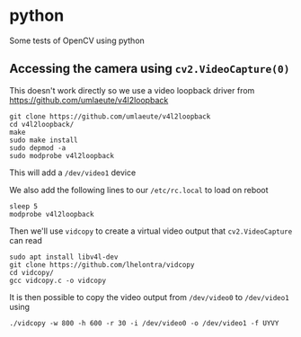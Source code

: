 # python

Some tests of OpenCV using python

## Accessing the camera using `cv2.VideoCapture(0)`

This doesn't work directly so we use a video loopback driver from https://github.com/umlaeute/v4l2loopback

```
git clone https://github.com/umlaeute/v4l2loopback
cd v4l2loopback/
make
sudo make install
sudo depmod -a
sudo modprobe v4l2loopback
```

This will add a `/dev/video1` device

We also add the following lines to our `/etc/rc.local` to load on reboot

```
sleep 5
modprobe v4l2loopback
```

Then we'll use `vidcopy` to create a virtual video output that `cv2.VideoCapture` can read

```
sudo apt install libv4l-dev
git clone https://github.com/lhelontra/vidcopy
cd vidcopy/
gcc vidcopy.c -o vidcopy
```

It is then possible to copy the video output from `/dev/video0` to `/dev/video1` using

```
./vidcopy -w 800 -h 600 -r 30 -i /dev/video0 -o /dev/video1 -f UYVY
```
